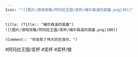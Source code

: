 ```yaml
---
Icon: "![[图片/游戏攻略/阿玛拉王国/奖杯/梅尔森溪的英雄.png|30]]"
---
```

```ad-common-silver-trophy
title: (Title:: "梅尔森溪的英雄")
![[图片/游戏攻略/阿玛拉王国/奖杯/梅尔森溪的英雄.png|100]]

(Comment:: "你击败了伟大的巴洛尔。")
```

#阿玛拉王国/奖杯 #奖杯 #奖杯/银
